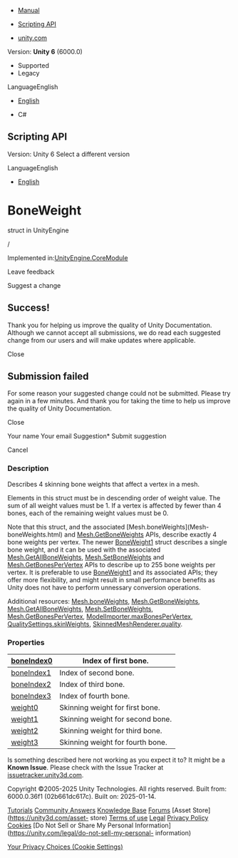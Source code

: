 [ ]()

  * [Manual](../Manual/index.html)
  * [Scripting API](../ScriptReference/index.html)

  * [unity.com](https://unity.com/)

Version: **Unity 6** (6000.0)

  * Supported
  * Legacy

LanguageEnglish

  * [English]()

  * C#

[ ](https://docs.unity3d.com)

## Scripting API

Version: Unity 6 Select a different version

LanguageEnglish

  * [English]()

# BoneWeight

struct in UnityEngine

/

Implemented in:[UnityEngine.CoreModule](UnityEngine.CoreModule.html)

Leave feedback

Suggest a change

## Success!

Thank you for helping us improve the quality of Unity Documentation. Although
we cannot accept all submissions, we do read each suggested change from our
users and will make updates where applicable.

Close

## Submission failed

For some reason your suggested change could not be submitted. Please <a>try
again</a> in a few minutes. And thank you for taking the time to help us
improve the quality of Unity Documentation.

Close

Your name Your email Suggestion* Submit suggestion

Cancel

[ ]()

### Description

Describes 4 skinning bone weights that affect a vertex in a mesh.

Elements in this struct must be in descending order of weight value. The sum
of all weight values must be 1. If a vertex is affected by fewer than 4 bones,
each of the remaining weight values must be 0.  
  
Note that this struct, and the associated [Mesh.boneWeights](Mesh-
boneWeights.html) and [Mesh.GetBoneWeights](Mesh.GetBoneWeights.html) APIs,
describe exactly 4 bone weights per vertex. The newer
[BoneWeight1](BoneWeight1.html) struct describes a single bone weight, and it
can be used with the associated
[Mesh.GetAllBoneWeights](Mesh.GetAllBoneWeights.html),
[Mesh.SetBoneWeights](Mesh.SetBoneWeights.html) and
[Mesh.GetBonesPerVertex](Mesh.GetBonesPerVertex.html) APIs to describe up to
255 bone weights per vertex. It is preferable to use
[BoneWeight1](BoneWeight1.html) and its associated APIs; they offer more
flexibility, and might result in small performance benefits as Unity does not
have to perform unnessary conversion operations.  
  
Additional resources: [Mesh.boneWeights](Mesh-boneWeights.html),
[Mesh.GetBoneWeights](Mesh.GetBoneWeights.html),
[Mesh.GetAllBoneWeights](Mesh.GetAllBoneWeights.html),
[Mesh.SetBoneWeights](Mesh.SetBoneWeights.html),
[Mesh.GetBonesPerVertex](Mesh.GetBonesPerVertex.html),
[ModelImporter.maxBonesPerVertex](ModelImporter-maxBonesPerVertex.html),
[QualitySettings.skinWeights](QualitySettings-skinWeights.html),
[SkinnedMeshRenderer.quality](SkinnedMeshRenderer-quality.html).

### Properties

[boneIndex0](BoneWeight-boneIndex0.html)| Index of first bone.  
---|---  
[boneIndex1](BoneWeight-boneIndex1.html)| Index of second bone.  
[boneIndex2](BoneWeight-boneIndex2.html)| Index of third bone.  
[boneIndex3](BoneWeight-boneIndex3.html)| Index of fourth bone.  
[weight0](BoneWeight-weight0.html)| Skinning weight for first bone.  
[weight1](BoneWeight-weight1.html)| Skinning weight for second bone.  
[weight2](BoneWeight-weight2.html)| Skinning weight for third bone.  
[weight3](BoneWeight-weight3.html)| Skinning weight for fourth bone.  
  
Is something described here not working as you expect it to? It might be a
**Known Issue**. Please check with the Issue Tracker at
[issuetracker.unity3d.com](https://issuetracker.unity3d.com).

Copyright ©2005-2025 Unity Technologies. All rights reserved. Built from:
6000.0.36f1 (02b661dc617c). Built on: 2025-01-14.

[Tutorials](https://unity3d.com/learn) [Community
Answers](https://answers.unity3d.com) [Knowledge
Base](https://support.unity3d.com/hc/en-us)
[Forums](https://forum.unity3d.com) [Asset Store](https://unity3d.com/asset-
store) [Terms of use](https://docs.unity3d.com/Manual/TermsOfUse.html)
[Legal](https://unity.com/legal) [Privacy
Policy](https://unity.com/legal/privacy-policy)
[Cookies](https://unity.com/legal/cookie-policy) [Do Not Sell or Share My
Personal Information](https://unity.com/legal/do-not-sell-my-personal-
information)

[Your Privacy Choices (Cookie Settings)](javascript:void\(0\);)

